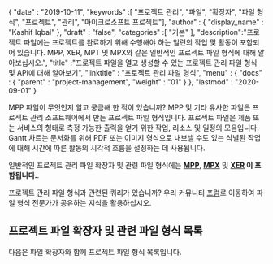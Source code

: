 {
  "date" : "2019-10-11",
  "keywords" :[ "프로젝트 관리", "파일", "확장자", "파일 형식", "프로젝트", "관리", "마이크로소프트 프로젝트"],
  "author" : {
    "display_name" : "Kashif Iqbal"
},
  "draft" : "false",
  "categories" :[ "기본" ],
  "description":"프로젝트 파일에는 프로젝트를 완료하기 위해 수행해야 하는 일련의 작업 및 활동이 포함되어 있습니다. MPP, XER, MPT 및 MPX와 같은 일반적인 프로젝트 파일 형식에 대해 알아보십시오.",
  "title" :"프로젝트 파일을 열고 생성할 수 있는 프로젝트 관리 파일 형식 및 API에 대해 알아보기",
  "linktitle" : "프로젝트 관리 파일 형식",
  "menu" : {
    "docs" : {
      "parent" : "project-management",
      "weight" : "01"
}
},
  "lastmod" : "2020-09-01"
}

MPP 파일이 무엇인지 알고 궁금해 한 적이 있습니까? MPP 및 기타 유사한 파일은 프로젝트 관리 소프트웨어에서 만든 프로젝트 파일 형식입니다. 프로젝트 파일은 제품 또는 서비스의 형태로 측정 가능한 출력을 얻기 위한 작업, 리소스 및 일정의 모음입니다. Gantt 차트는 문서화를 위해 PDF 또는 이미지 형식으로 내보낼 수도 있는 식별된 작업에 대해 시간에 따른 활동의 시각적 흐름을 설정하는 데 사용됩니다.

일반적인 프로젝트 관리 파일 확장자 및 관련 파일 형식에는 **[MPP](/ko/project-management/mpp/)**, **[MPX](/ko/project-management/mpx/)** 및 **[XER](/ko/project-management/xer/) 이 포함됩니다.**.

프로젝트 관리 파일 형식과 관련된 쿼리가 있습니까? 우리 커뮤니티 [포럼](https://forum.fileformat.com/c/project-management/15)로 이동하여 파일 형식 전문가가 공유하는 지식을 활용하십시오.

## 프로젝트 파일 확장자 및 관련 파일 형식 목록

다음은 파일 확장자와 함께 프로젝트 파일 형식 목록입니다.


